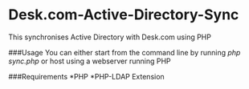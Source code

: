 Desk.com-Active-Directory-Sync
==============================

This synchronises Active Directory with Desk.com using PHP

###Usage
You can either start from the command line by running *php sync.php* or host using a webserver running PHP

###Requirements
*PHP
*PHP-LDAP Extension
